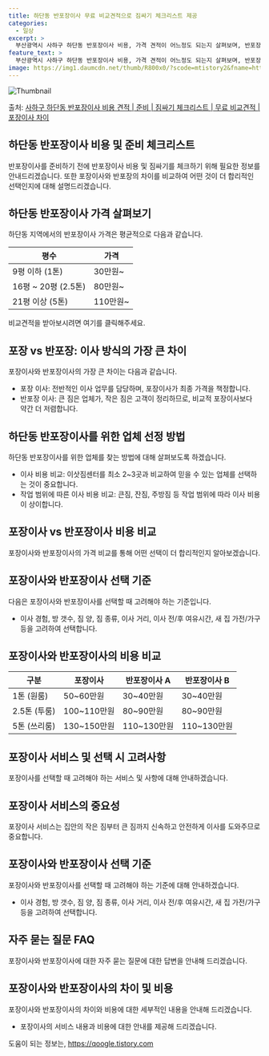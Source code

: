 ```yaml
---
title: 하단동 반포장이사 무료 비교견적으로 짐싸기 체크리스트 제공
categories:
  - 일상
excerpt: >
  부산광역시 사하구 하단동 반포장이사 비용, 가격 견적이 어느정도 되는지 살펴보며, 반포장이사를 준비함에 있어 짐싸기 준비 체크리스트가 무엇인지 보겠습니다. 마지막으로 포장이사와 차이점을 통해 무료 비교견적으로 어떤 것이 더 합리적인 선택인지 공유 드립니다.사하구 하단동 포장이사 견적 샘플 보기 👈 클릭사하구 하단동 포장이사 가격 살펴보기 👈 클릭사하구 하단동 반포장이사 평균 이사 비용평수사하구 하단동 평균 이사 비용원룸 이사9평 이하 (1톤)30만원~투룸/쓰리룸 이사16평 ~ 20평 (2.5톤)80만원~쓰리룸 이사21평 (5톤) ~110만원~우리집 무료 이사견적 받기 👈 클릭포장 vs 반포장: 이사 방식의 가장 큰 차이이사 방식에 대해 이해하기 위해 포장과 반포장의 가장 큰 차이점을 살펴보겠습니다...
feature_text: >
  부산광역시 사하구 하단동 반포장이사 비용, 가격 견적이 어느정도 되는지 살펴보며, 반포장이사를 준비함에 있어 짐싸기 준비 체크리스트가 무엇인지 보겠습니다. 마지막으로 포장이사와 차이점을 통해 무료 비교견적으로 어떤 것이 더 합리적인 선택인지 공유 드립니다.사하구 하단동 포장이사 견적 샘플 보기 👈 클릭사하구 하단동 포장이사 가격 살펴보기 👈 클릭사하구 하단동 반포장이사 평균 이사 비용평수사하구 하단동 평균 이사 비용원룸 이사9평 이하 (1톤)30만원~투룸/쓰리룸 이사16평 ~ 20평 (2.5톤)80만원~쓰리룸 이사21평 (5톤) ~110만원~우리집 무료 이사견적 받기 👈 클릭포장 vs 반포장: 이사 방식의 가장 큰 차이이사 방식에 대해 이해하기 위해 포장과 반포장의 가장 큰 차이점을 살펴보겠습니다...
image: https://img1.daumcdn.net/thumb/R800x0/?scode=mtistory2&fname=https%3A%2F%2Fblog.kakaocdn.net%2Fdn%2FwQEuI%2FbtsHbNMpOl4%2FVuHMepAZfYA9hAVEnujWkk%2Fimg.webp
---
```


![Thumbnail](https://img1.daumcdn.net/thumb/R800x0/?scode=mtistory2&fname=https%3A%2F%2Fblog.kakaocdn.net%2Fdn%2FwQEuI%2FbtsHbNMpOl4%2FVuHMepAZfYA9hAVEnujWkk%2Fimg.webp)

<p>출처: <a href="https://qoogle.tistory.com/9783" rel="dofollow">사하구 하단동 반포장이사 비용 견적 | 준비 | 짐싸기 체크리스트 | 무료 비교견적 | 포장이사 차이</a> </p>

## 하단동 반포장이사 비용 및 준비 체크리스트

반포장이사를 준비하기 전에 반포장이사 비용 및 짐싸기를 체크하기 위해 필요한 정보를 안내드리겠습니다. 또한 포장이사와 반포장의 차이를
비교하여 어떤 것이 더 합리적인 선택인지에 대해 설명드리겠습니다.

## 하단동 반포장이사 가격 살펴보기

하단동 지역에서의 반포장이사 가격은 평균적으로 다음과 같습니다.

**평수** | **가격**  
---|---  
9평 이하 (1톤) | 30만원~  
16평 ~ 20평 (2.5톤) | 80만원~  
21평 이상 (5톤) | 110만원~  
  
비교견적을 받아보시려면 여기를 클릭해주세요.

## 포장 vs 반포장: 이사 방식의 가장 큰 차이

포장이사와 반포장이사의 가장 큰 차이는 다음과 같습니다.

  * 포장 이사: 전반적인 이사 업무를 담당하며, 포장이사가 최종 가격을 책정합니다.
  * 반포장 이사: 큰 짐은 업체가, 작은 짐은 고객이 정리하므로, 비교적 포장이사보다 약간 더 저렴합니다.

## 하단동 반포장이사를 위한 업체 선정 방법

하단동 반포장이사를 위한 업체를 찾는 방법에 대해 살펴보도록 하겠습니다.

  * 이사 비용 비교: 이삿짐센터를 최소 2~3곳과 비교하여 믿을 수 있는 업체를 선택하는 것이 중요합니다.
  * 작업 범위에 따른 이사 비용 비교: 큰짐, 잔짐, 주방짐 등 작업 범위에 따라 이사 비용이 상이합니다.



## 포장이사 vs 반포장이사 비용 비교

포장이사와 반포장이사의 가격 비교를 통해 어떤 선택이 더 합리적인지 알아보겠습니다.

## 포장이사와 반포장이사 선택 기준

다음은 포장이사와 반포장이사를 선택할 때 고려해야 하는 기준입니다.

  * 이사 경험, 방 갯수, 짐 양, 짐 종류, 이사 거리, 이사 전/후 여유시간, 새 집 가전/가구 등을 고려하여 선택합니다.

## 포장이사와 반포장이사의 비용 비교

**구분** | **포장이사** | **반포장이사 A** | **반포장이사 B**  
---|---|---|---  
1톤 (원룸) | 50~60만원 | 30~40만원 | 30~40만원  
2.5톤 (투룸) | 100~110만원 | 80~90만원 | 80~90만원  
5톤 (쓰리룸) | 130~150만원 | 110~130만원 | 110~130만원  
  


## 포장이사 서비스 및 선택 시 고려사항

포장이사를 선택할 때 고려해야 하는 서비스 및 사항에 대해 안내하겠습니다.

## 포장이사 서비스의 중요성

포장이사 서비스는 집안의 작은 짐부터 큰 짐까지 신속하고 안전하게 이사를 도와주므로 중요합니다.

## 포장이사와 반포장이사 선택 기준

포장이사와 반포장이사를 선택할 때 고려해야 하는 기준에 대해 안내하겠습니다.

  * 이사 경험, 방 갯수, 짐 양, 짐 종류, 이사 거리, 이사 전/후 여유시간, 새 집 가전/가구 등을 고려하여 선택합니다.



## 자주 묻는 질문 FAQ

포장이사와 반포장이사에 대한 자주 묻는 질문에 대한 답변을 안내해 드리겠습니다.

## 포장이사와 반포장이사의 차이 및 비용

포장이사와 반포장이사의 차이와 비용에 대한 세부적인 내용을 안내해 드리겠습니다.

  * 포장이사의 서비스 내용과 비용에 대한 안내를 제공해 드리겠습니다.



 

도움이 되는 정보는, <a href="https://qoogle.tistory.com" rel="dofollow">https://qoogle.tistory.com</a>


